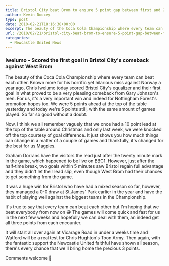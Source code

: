 ```yaml
---
title: Bristol City beat Brom to ensure 5 point gap between first and 2nd
author: Kevin Doocey
type: post
date: 2010-02-21T18:16:38+00:00
excerpt: The beauty of the Coca Cola Championship where every team can beat each..
url: /2010/02/21/bristol-city-beat-brom-to-ensure-5-point-gap-between-first-and-2nd/
categories:
  - Newcastle United News
---
```


### Iwelumo - Scored the first goal in Bristol City's comeback against West Brom

The beauty of the Coca Cola Championship where every team can beat each other. Known more for his horrific yet hilarious miss against Norway a year ago, Chris Iwelumo today scored Bristol City's equalizer and their first goal in what proved to be a very pleasing comeback from Gary Johnson's men. For us, it's a very important win and indeed for Nottingham Forest's promotion  hopes too. We were 5 points ahead at the top of the table yesterday and today we're 5 points still, with the same amount of games played. So far so good without a doubt.

Now, I think we all remember vaguely that we once had a 10 point lead at the top of the table around Christmas and only last week, we were knocked off the top courtesy of goal difference. It just shows you how much things can change in a matter of a couple of games and thankfully, it's changed for the best for us Magpies.

Graham Dorrans have the visitors the lead just after the twenty minute mark in the game, which happened to be live on BBC1. However, just after the half-time break, two goals within 5 minutes saw Bristol regain full advantage and they didn't let their lead slip, even though West Brom had their chances to get something from the game.

It was a huge win for Bristol who have had a mixed season so far, however, they managed a 0-0 draw at St.James' Park earlier in the year and have the habit of playing well against the biggest teams in the Championship.

It's true to say that every team can beat each other but I'm hoping that we beat everybody from now on 😀 The games will come quick and fast for us in the next few weeks and hopefully we can deal with them, an indeed get all three points from each encounter.

It will start all over again at Vicarage Road in under a weeks time and Watford will be a real test for Chris Hughton's Toon Army. Then again, with the fantastic support the Newcastle United faithful have shown all season, there's every chance that we'll bring home the precious 3 points.

Comments welcome 🙂
